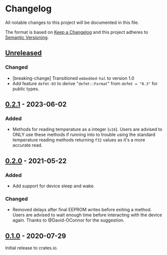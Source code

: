 # Changelog

All notable changes to this project will be documented in this file.

The format is based on [Keep a Changelog](http://keepachangelog.com/en/1.0.0/)
and this project adheres to [Semantic Versioning](http://semver.org/spec/v2.0.0.html).

## [Unreleased]

### Changed

- [breaking-change] Transitioned `embedded-hal` to version 1.0
- Add feature `defmt-03` to derive "`defmt::Format`" from `defmt = "0.3"` for public types.

## [0.2.1] - 2023-06-02

### Added

- Methods for reading temperature as a integer (`u16`).
  Users are advised to ONLY use these methods if running into to trouble using
  the standard temperature reading methods returning `f32` values as it's a more accurate read.

## [0.2.0] - 2021-05-22

### Added

- Add support for device sleep and wake.

### Changed

- Removed delays after final EEPROM writes before exiting a method.
  Users are advised to wait enough time before interacting with the device again.
  Thanks to @David-OConnor for the suggestion.

## [0.1.0] - 2020-07-29

Initial release to crates.io.

[Unreleased]: https://github.com/eldruin/mlx9061x-rs/compare/v0.2.1...HEAD
[0.2.1]: https://github.com/eldruin/mlx9061x-rs/compare/v0.2.0...v0.2.1
[0.2.0]: https://github.com/eldruin/mlx9061x-rs/compare/v0.1.0...v0.2.0
[0.1.0]: https://github.com/eldruin/mlx9061x-rs/releases/tag/v0.1.0
